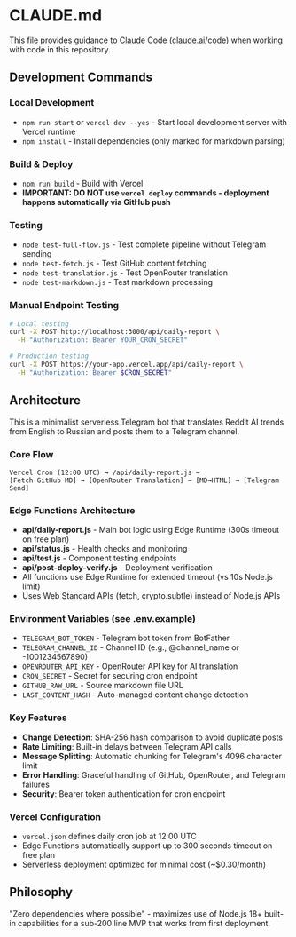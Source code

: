 # CLAUDE.md

This file provides guidance to Claude Code (claude.ai/code) when working with code in this repository.

## Development Commands

### Local Development
- `npm run start` or `vercel dev --yes` - Start local development server with Vercel runtime
- `npm install` - Install dependencies (only marked for markdown parsing)

### Build & Deploy
- `npm run build` - Build with Vercel  
- **IMPORTANT: DO NOT use `vercel deploy` commands - deployment happens automatically via GitHub push**

### Testing
- `node test-full-flow.js` - Test complete pipeline without Telegram sending
- `node test-fetch.js` - Test GitHub content fetching
- `node test-translation.js` - Test OpenRouter translation
- `node test-markdown.js` - Test markdown processing

### Manual Endpoint Testing
```bash
# Local testing
curl -X POST http://localhost:3000/api/daily-report \
  -H "Authorization: Bearer YOUR_CRON_SECRET"

# Production testing  
curl -X POST https://your-app.vercel.app/api/daily-report \
  -H "Authorization: Bearer $CRON_SECRET"
```

## Architecture

This is a minimalist serverless Telegram bot that translates Reddit AI trends from English to Russian and posts them to a Telegram channel.

### Core Flow
```
Vercel Cron (12:00 UTC) → /api/daily-report.js → 
[Fetch GitHub MD] → [OpenRouter Translation] → [MD→HTML] → [Telegram Send]
```

### Edge Functions Architecture  
- **api/daily-report.js** - Main bot logic using Edge Runtime (300s timeout on free plan)
- **api/status.js** - Health checks and monitoring
- **api/test.js** - Component testing endpoints
- **api/post-deploy-verify.js** - Deployment verification
- All functions use Edge Runtime for extended timeout (vs 10s Node.js limit)
- Uses Web Standard APIs (fetch, crypto.subtle) instead of Node.js APIs

### Environment Variables (see .env.example)
- `TELEGRAM_BOT_TOKEN` - Telegram bot token from BotFather
- `TELEGRAM_CHANNEL_ID` - Channel ID (e.g., @channel_name or -1001234567890)
- `OPENROUTER_API_KEY` - OpenRouter API key for AI translation
- `CRON_SECRET` - Secret for securing cron endpoint
- `GITHUB_RAW_URL` - Source markdown file URL
- `LAST_CONTENT_HASH` - Auto-managed content change detection

### Key Features
- **Change Detection**: SHA-256 hash comparison to avoid duplicate posts
- **Rate Limiting**: Built-in delays between Telegram API calls
- **Message Splitting**: Automatic chunking for Telegram's 4096 character limit
- **Error Handling**: Graceful handling of GitHub, OpenRouter, and Telegram failures
- **Security**: Bearer token authentication for cron endpoint

### Vercel Configuration
- `vercel.json` defines daily cron job at 12:00 UTC
- Edge Functions automatically support up to 300 seconds timeout on free plan
- Serverless deployment optimized for minimal cost (~$0.30/month)

## Philosophy

"Zero dependencies where possible" - maximizes use of Node.js 18+ built-in capabilities for a sub-200 line MVP that works from first deployment.